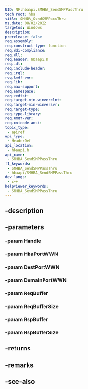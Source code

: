 ```yaml
---
UID: NF:hbaapi.SMHBA_SendSMPPassThru
tech.root: hba
title: SMHBA_SendSMPPassThru
ms.date: 08/02/2022
targetos: Windows
description: 
prerelease: false
req.assembly: 
req.construct-type: function
req.ddi-compliance: 
req.dll: 
req.header: hbaapi.h
req.idl: 
req.include-header: 
req.irql: 
req.kmdf-ver: 
req.lib: 
req.max-support: 
req.namespace: 
req.redist: 
req.target-min-winverclnt: 
req.target-min-winversvr: 
req.target-type: 
req.type-library: 
req.umdf-ver: 
req.unicode-ansi: 
topic_type:
 - apiref
api_type:
 - HeaderDef
api_location:
 - hbaapi.h
api_name:
 - SMHBA_SendSMPPassThru
f1_keywords:
 - SMHBA_SendSMPPassThru
 - hbaapi/SMHBA_SendSMPPassThru
dev_langs:
 - c++
helpviewer_keywords:
 - SMHBA_SendSMPPassThru
---
```


## -description

## -parameters

### -param Handle

### -param HbaPortWWN

### -param DestPortWWN

### -param DomainPortWWN

### -param ReqBuffer

### -param ReqBufferSize

### -param RspBuffer

### -param RspBufferSize

## -returns

## -remarks

## -see-also

